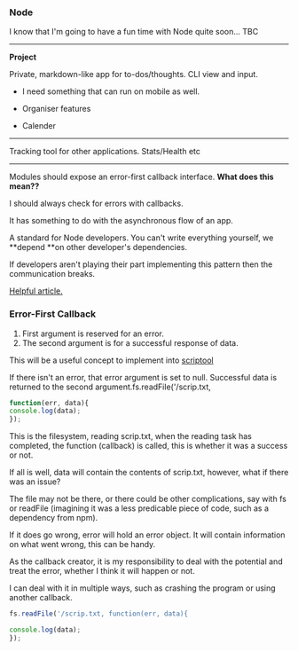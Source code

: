 ### Node

I know that I'm going to have a fun time with Node quite soon... TBC

---

**Project**

Private, markdown-like app for to-dos/thoughts. CLI view and input.

* I need something that can run on mobile as well. 
* Organiser features

* Calender

---

Tracking tool for other applications. Stats/Health etc

---

Modules should expose an error-first callback interface. **What does this mean??**

I should always check for errors with callbacks.

It has something to do with the asynchronous flow of an app.

A standard for Node developers. You can't write everything yourself, we **depend **on other developer's dependencies.

If developers aren't playing their part implementing this pattern then the communication breaks.

[Helpful article.](http://fredkschott.com/post/2014/03/understanding-error-first-callbacks-in-node-js/)

### Error-First Callback

1. First argument is reserved for an error.
2. The second argument is for a successful response of data.

This will be a useful concept to implement into [scriptool](/toolbox/javascript/node/project-1-~-scriptool.md)

If there isn't an error, that error argument is set to null. Successful data is returned to the second argument.fs.readFile\('/scrip.txt,

```javascript
function(err, data){
console.log(data);
});
```

This is the filesystem, reading scrip.txt, when the reading task has completed, the function \(callback\) is called, this is whether it was a success or not.

If all is well, data will contain the contents of scrip.txt, however, what if there was an issue?

The file may not be there, or there could be other complications, say with fs or readFile \(imagining it was a less predicable piece of code, such as a dependency from npm\).

If it does go wrong, error will hold an error object. It will contain information on what went wrong, this can be handy.

As the callback creator, it is my responsibility to deal with the potential and treat the error, whether I think it will happen or not.

I can deal with it in multiple ways, such as crashing the program or using another callback.

```javascript
fs.readFile('/scrip.txt, function(err, data){

console.log(data);
});
```





